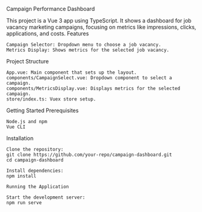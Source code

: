 Campaign Performance Dashboard

This project is a Vue 3 app using TypeScript. It shows a dashboard for job vacancy marketing campaigns, focusing on metrics like impressions, clicks, applications, and costs.
Features

    Campaign Selector: Dropdown menu to choose a job vacancy.
    Metrics Display: Shows metrics for the selected job vacancy.

Project Structure

    App.vue: Main component that sets up the layout.
    components/CampaignSelect.vue: Dropdown component to select a campaign.
    components/MetricsDisplay.vue: Displays metrics for the selected campaign.
    store/index.ts: Vuex store setup.

Getting Started
Prerequisites

    Node.js and npm
    Vue CLI

Installation

    Clone the repository:
    git clone https://github.com/your-repo/campaign-dashboard.git
    cd campaign-dashboard

    Install dependencies:
    npm install

    Running the Application

    Start the development server:
    npm run serve

